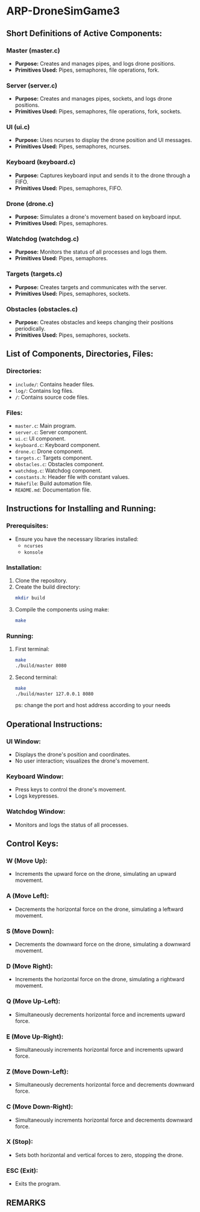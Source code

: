 # ARP-DroneSimGame3

## Short Definitions of Active Components:

### Master (master.c)
- **Purpose:** Creates and manages pipes, and logs drone positions.
- **Primitives Used:** Pipes, semaphores, file operations, fork.

### Server (server.c)
- **Purpose:** Creates and manages pipes, sockets, and logs drone positions.
- **Primitives Used:** Pipes, semaphores, file operations, fork, sockets.

### UI (ui.c)
- **Purpose:** Uses ncurses to display the drone position and UI messages.
- **Primitives Used:** Pipes, semaphores, ncurses.

### Keyboard (keyboard.c)
- **Purpose:** Captures keyboard input and sends it to the drone through a FIFO.
- **Primitives Used:** Pipes, semaphores, FIFO.

### Drone (drone.c)
- **Purpose:** Simulates a drone's movement based on keyboard input.
- **Primitives Used:** Pipes, semaphores.

### Watchdog (watchdog.c)
- **Purpose:** Monitors the status of all processes and logs them.
- **Primitives Used:** Pipes, semaphores.

### Targets (targets.c)
- **Purpose:** Creates targets and communicates with the server.
- **Primitives Used:** Pipes, semaphores, sockets.

### Obstacles (obstacles.c)
- **Purpose:** Creates obstacles and keeps changing their positions periodically.
- **Primitives Used:** Pipes, semaphores, sockets.

## List of Components, Directories, Files:

### Directories:
- `include/`: Contains header files.
- `log/`: Contains log files.
- `/`: Contains source code files.

### Files:
- `master.c`: Main program.
- `server.c`: Server component.
- `ui.c`: UI component.
- `keyboard.c`: Keyboard component.
- `drone.c`: Drone component.
- `targets.c`: Targets component.
- `obstacles.c`: Obstacles component.
- `watchdog.c`: Watchdog component.
- `constants.h`: Header file with constant values.
- `Makefile`: Build automation file.
- `README.md`: Documentation file.

## Instructions for Installing and Running:

### Prerequisites:
- Ensure you have the necessary libraries installed:
  - `ncurses`
  - `konsole`

### Installation:
1. Clone the repository.
2. Create the build directory:
   ```sh
   mkdir build
   ```
3. Compile the components using make:
   ```sh
   make
   ```

### Running:
1. First terminal:
   ```sh
   make
   ./build/master 8080
   ```
2. Second terminal:
   ```sh
   make
   ./build/master 127.0.0.1 8080
   ```

   ps: change the port and host address according to your needs

## Operational Instructions:

### UI Window:
- Displays the drone's position and coordinates.
- No user interaction; visualizes the drone's movement.

### Keyboard Window:
- Press keys to control the drone's movement.
- Logs keypresses.

### Watchdog Window:
- Monitors and logs the status of all processes.

## Control Keys:

### W (Move Up):
- Increments the upward force on the drone, simulating an upward movement.

### A (Move Left):
- Decrements the horizontal force on the drone, simulating a leftward movement.

### S (Move Down):
- Decrements the downward force on the drone, simulating a downward movement.

### D (Move Right):
- Increments the horizontal force on the drone, simulating a rightward movement.

### Q (Move Up-Left):
- Simultaneously decrements horizontal force and increments upward force.

### E (Move Up-Right):
- Simultaneously increments horizontal force and increments upward force.

### Z (Move Down-Left):
- Simultaneously decrements horizontal force and decrements downward force.

### C (Move Down-Right):
- Simultaneously increments horizontal force and decrements downward force.

### X (Stop):
- Sets both horizontal and vertical forces to zero, stopping the drone.

### ESC (Exit):
- Exits the program.

## REMARKS


